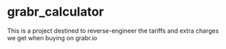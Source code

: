 # grabr_calculator
This is a project destined to reverse-engineer the tariffs and extra charges we get when buying on grabr.io 
